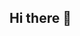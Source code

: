 ## Hi there 👋

<!--
**coopgoated39/coopgoated39** is a ✨ _special_ ✨ repository because its `README.md` (this file) appears on your GitHub profile.

Here are some ideas to get you started:

- 🔭 I’m currently working on developing my skils in C++
- ⚡ Fun fact: everytime you look at a star in the night sky you are time traveling.
-->
